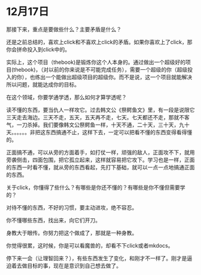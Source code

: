 # 12月17日
那接下来，重点是要做些什么？主要矛盾是什么？

还是之前总结的，喜欢上click和不喜欢上click的矛盾。如果你喜欢上了click，那你会拼命投入到click中的。

实际上，这个项目（thebook)是锻炼你这个人本身的。通过做出一个超级好的项目(thebook)，（对以前的你来说是不可能完成任务），需要一个超级的你（超级投入的你），也练出一个能做出超级项目的超级你。而不是说，这一个项目就能解决所以问题，就能达成你的目标。

在这个领域，你要学通学透，那么如何才算学透呢？

读不懂的东西，要当仇人一样攻它。过去韩文公《祭鳄鱼文》里，有一段是说限它三天走去海边。三天不走，五天，五天再不走，七天。七天都还不走，那就不客气，一刀杀掉。我们要像韩文公祭鳄鱼一样，十天不通，二十天，三十天，九十天。。。。。。非把这东西搞通不止，这样下去，一定可以把看不懂的东西变得看得懂的。

正面搞不通，可以从旁的方面着手，如打仗一样，顽强的敌人，正面攻不下，就用旁袭侧击，四面包围，把它孤立起来，这样就容易把它攻下。学习也是一样，正面的东西一时看不懂，就从旁的东西看起，先打下基础，就可以一点一点地搞通正面的东西。

关于click，你懂得了些什么？有哪些是你还不懂的？有哪些是你不懂但需要学的？

对待不懂的东西，不好的习惯，要主动进攻，绝不容忍。

你不懂哪些东西，找出来，向它们开刀。

身教大于眼传。你努力把这个做成了，那就是一种身教。

你觉得很累，这时候，你是可以看魔兽的，却看不下click或者mkdocs。

停下来一会（让理智回来？），有些东西发生了变化，和刚才不一样了。刚才是逼迫着去做目标的事，现在是意识到自己想去做了。 



